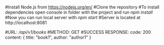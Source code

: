 
#Install Node.js from https://nodejs.org/en/
#Clone the repository
#To install dependencies open console in folder with the project and run *npm install*
#Now you can run local server with *npm start*
#Server is located at http://localhost:8081

#URL: */api/v1/books*
#METHOD: GET
#SUCCESS RESPONSE:
  code: 200
  content: {
    title: "book1",
    author: "author1"
  }

